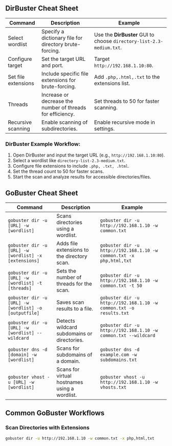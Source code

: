 ## DirBuster Cheat Sheet
| Command                                           | Description                                               | Example                                                 |
|---------------------------------------------------|-----------------------------------------------------------|---------------------------------------------------------|
| Select wordlist                                   | Specify a dictionary file for directory brute-forcing.    | Use the **DirBuster** GUI to choose `directory-list-2.3-medium.txt`. |
| Configure target                                  | Set the target URL and port.                              | Target `http://192.168.1.10:80`.                       |
| Set file extensions                               | Include specific file extensions for brute-forcing.       | Add `.php,.html,.txt` to the extensions list.           |
| Threads                                           | Increase or decrease the number of threads for efficiency.| Set threads to 50 for faster scanning.                  |
| Recursive scanning                                | Enable scanning of subdirectories.                        | Enable recursive mode in settings.                     |

### DirBuster Example Workflow:
1. Open DirBuster and input the target URL (e.g., `http://192.168.1.10:80`).
2. Select a wordlist like `directory-list-2.3-medium.txt`.
3. Configure file extensions to include `.php, .txt, .html`.
4. Set the thread count to 50 for faster scans.
5. Start the scan and analyze results for accessible directories/files.

## GoBuster Cheat Sheet
| Command                                                    | Description                                               | Example                                                 |
|------------------------------------------------------------|-----------------------------------------------------------|---------------------------------------------------------|
| `gobuster dir -u [URL] -w [wordlist]`                      | Scans directories using a wordlist.                       | `gobuster dir -u http://192.168.1.10 -w common.txt`     |
| `gobuster dir -u [URL] -w [wordlist] -x [extensions]`      | Adds file extensions to the directory scan.               | `gobuster dir -u http://192.168.1.10 -w common.txt -x php,html,txt` |
| `gobuster dir -u [URL] -w [wordlist] -t [threads]`         | Sets the number of threads for the scan.                  | `gobuster dir -u http://192.168.1.10 -w common.txt -t 50` |
| `gobuster dir -u [URL] -w [wordlist] -o [outputfile]`      | Saves scan results to a file.                             | `gobuster dir -u http://192.168.1.10 -w common.txt -o results.txt` |
| `gobuster dir -u [URL] -w [wordlist] --wildcard`           | Detects wildcard subdomains or directories.               | `gobuster dir -u http://192.168.1.10 -w common.txt --wildcard` |
| `gobuster dns -d [domain] -w [wordlist]`                   | Scans for subdomains of a domain.                         | `gobuster dns -d example.com -w subdomains.txt`         |
| `gobuster vhost -u [URL] -w [wordlist]`                    | Scans for virtual hostnames using a wordlist.             | `gobuster vhost -u http://192.168.1.10 -w vhosts.txt`   |

## Common GoBuster Workflows
### Scan Directories with Extensions
```bash
gobuster dir -u http://192.168.1.10 -w common.txt -x php,html,txt
